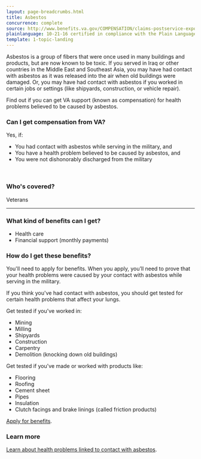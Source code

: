 ```yaml
---
layout: page-breadcrumbs.html
title: Asbestos
concurrence: complete
source: http://www.benefits.va.gov/COMPENSATION/claims-postservice-exposures-asbestos.asp
plainlanguage: 10-21-16 certified in compliance with the Plain Language Act
template: 1-topic-landing
---
```


Asbestos is a group of fibers that were once used in many buildings and products, but are now known to be toxic. If you served in Iraq or other countries in the Middle East and Southeast Asia, you may have had contact with asbestos as it was released into the air when old buildings were damaged. Or, you may have had contact with asbestos if you worked in certain jobs or settings (like shipyards, construction, or vehicle repair). 

Find out if you can get VA support (known as compensation) for health problems believed to be caused by asbestos.

<div class="call-out" markdown="1">

### Can I get compensation from VA?

Yes, if:

- You had contact with asbestos while serving in the military, and
- You have a health problem believed to be caused by asbestos, and
- You were not dishonorably discharged from the military

<br>

### Who's covered?

Veterans
</div>

--------

### What kind of benefits can I get?

- Health care
- Financial support (monthly payments)

### How do I get these benefits?

You'll need to apply for benefits. When you apply, you’ll need to prove that your health problems were caused by your contact with asbestos while serving in the military.

If you think you've had contact with asbestos, you should get tested for certain health problems that affect your lungs.

Get tested if you've worked in:
- Mining
- Milling
- Shipyards
- Construction
- Carpentry
- Demolition (knocking down old buildings) 

Get tested if you've made or worked with products like:
- Flooring
- Roofing
- Cement sheet
- Pipes
- Insulation
- Clutch facings and brake linings (called friction products)

[Apply for benefits](https://www.vets.gov/disability-benefits/apply-for-benefits/).

### Learn more

[Learn about health problems linked to contact with asbestos](http://www.publichealth.va.gov/exposures/asbestos/index.asp).
